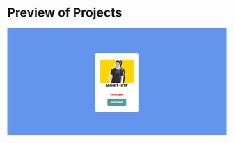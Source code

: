 <h1>Preview of Projects</h1>
<img src="../html_project/insta_add_friend_feature/image.png" height:100% width:100%>